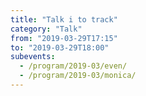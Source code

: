 ```yaml
---
title: "Talk i to track"
category: "Talk"
from: "2019-03-29T17:15"
to: "2019-03-29T18:00"
subevents:
  - /program/2019-03/even/
  - /program/2019-03/monica/
---
```


